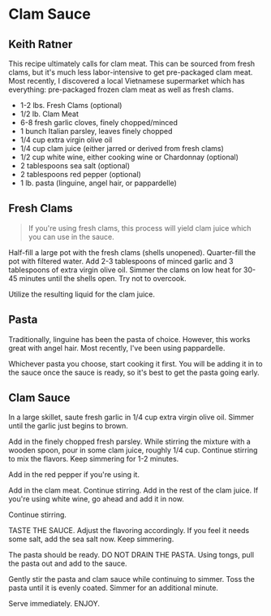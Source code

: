 # Clam Sauce

## Keith Ratner

This recipe ultimately calls for clam meat. This can be sourced from fresh clams, but it's much less labor-intensive to get pre-packaged clam meat. Most recently, I discovered a local Vietnamese supermarket which has everything: pre-packaged frozen clam meat as well as fresh clams.

- 1-2 lbs. Fresh Clams (optional)
- 1/2 lb. Clam Meat
- 6-8 fresh garlic cloves, finely chopped/minced
- 1 bunch Italian parsley, leaves finely chopped
- 1/4 cup extra virgin olive oil
- 1/4 cup clam juice (either jarred or derived from fresh clams)
- 1/2 cup white wine, either cooking wine or Chardonnay (optional)
- 2 tablespoons sea salt (optional)
- 2 tablespoons red pepper (optional)
- 1 lb. pasta (linguine, angel hair, or pappardelle)

## Fresh Clams

> If you're using fresh clams, this process will yield clam juice which you can use in the sauce.

Half-fill a large pot with the fresh clams (shells unopened). Quarter-fill the pot with filtered water. Add 2-3 tablespoons of minced garlic and 3 tablespoons of extra virgin olive oil. Simmer the clams on low heat for 30-45 minutes until the shells open. Try not to overcook.

Utilize the resulting liquid for the clam juice.

## Pasta

Traditionally, linguine has been the pasta of choice. However, this works great with angel hair. Most recently, I've been using pappardelle.

Whichever pasta you choose, start cooking it first. You will be adding it in to the sauce once the sauce is ready, so it's best to get the pasta going early.

## Clam Sauce

In a large skillet, saute fresh garlic in 1/4 cup extra virgin olive oil. Simmer until the garlic just begins to brown.

Add in the finely chopped fresh parsley. While stirring the mixture with a wooden spoon, pour in some clam juice, roughly 1/4 cup. Continue stirring to mix the flavors. Keep simmering for 1-2 minutes.

Add in the red pepper if you're using it.

Add in the clam meat. Continue stirring. Add in the rest of the clam juice. If you're using white wine, go ahead and add it in now.

Continue stirring.

TASTE THE SAUCE. Adjust the flavoring accordingly. If you feel it needs some salt, add the sea salt now. Keep simmering.

The pasta should be ready. DO NOT DRAIN THE PASTA. Using tongs, pull the pasta out and add to the sauce.

Gently stir the pasta and clam sauce while continuing to simmer. Toss the pasta until it is evenly coated. Simmer for an additional minute.

Serve immediately. ENJOY.
